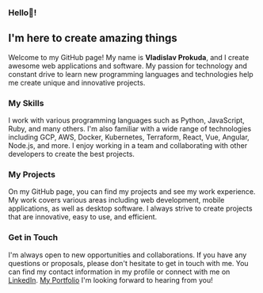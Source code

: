 ### Hello👋!
## I'm here to create amazing things ##

Welcome to my GitHub page! My name is **Vladislav Prokuda**, and I create awesome web applications and software. My passion for technology and constant drive to learn new programming languages and technologies help me create unique and innovative projects.

### My Skills

I work with various programming languages such as Python, JavaScript, Ruby, and many others. I'm also familiar with a wide range of technologies including GCP, AWS, Docker, Kubernetes, Terraform, React, Vue, Angular, Node.js, and more. I enjoy working in a team and collaborating with other developers to create the best projects.

### My Projects

On my GitHub page, you can find my projects and see my work experience. My work covers various areas including web development, mobile applications, as well as desktop software. I always strive to create projects that are innovative, easy to use, and efficient.

### Get in Touch

I'm always open to new opportunities and collaborations. If you have any questions or proposals, please don't hesitate to get in touch with me. You can find my contact information in my profile or connect with me on [LinkedIn](https://www.linkedin.com/in/vladislav-prokuda-9774a0160). [My Portfolio](https://prokudavlad.github.io/My-Portfolio/) I'm looking forward to hearing from you!

